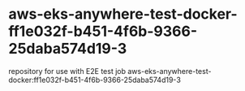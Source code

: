# aws-eks-anywhere-test-docker-ff1e032f-b451-4f6b-9366-25daba574d19-3
repository for use with E2E test job aws-eks-anywhere-test-docker:ff1e032f-b451-4f6b-9366-25daba574d19-3
